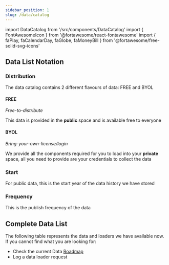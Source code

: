 ```yaml
---
sidebar_position: 1
slug: /data/catalog
---
```

import DataCatalog from '/src/components/DataCatalog'
import { FontAwesomeIcon } from '@fortawesome/react-fontawesome'
import { faPlay, faCalendarDay, faGlobe, faMoneyBill } from '@fortawesome/free-solid-svg-icons'

## Data List Notation

### <FontAwesomeIcon icon={faMoneyBill} />  Distribution

The data catalog contains 2 different flavours of data: FREE and BYOL

#### FREE
*Free-to-distribute*

This data is provided in the **public** space and is available free to everyone

#### BYOL 
*Bring-your-own-license/login*

We provide all the components required for you to load into your **private** space, all you need to provide are your credentials to collect the data

### <FontAwesomeIcon icon={faPlay} /> Start

For public data, this is the start year of the data history we have stored

### <FontAwesomeIcon icon={faCalendarDay} /> Frequency

This is the publish frequency of the data

## Complete Data List
The following table represents the data and loaders we have available now.
If you cannot find what you are looking for:
* Check the current Data [Roadmap](RoadMap)
* Log a data loader request

<DataCatalog />









